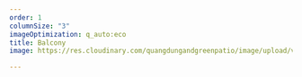 ```yaml
---
order: 1
columnSize: "3"
imageOptimization: q_auto:eco
title: Balcony
image: https://res.cloudinary.com/quangdungandgreenpatio/image/upload/v1575685035/posts/balcony_fgupbz.png

---
```

